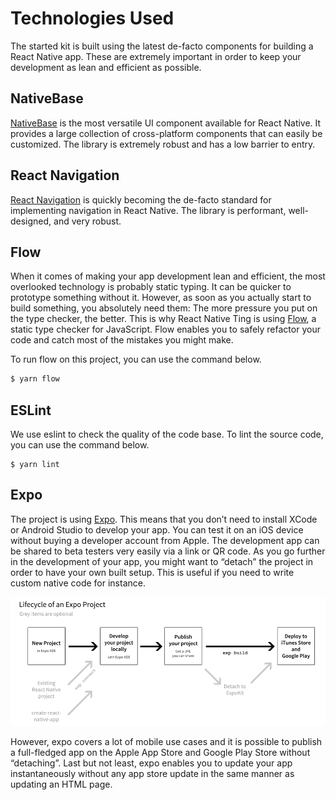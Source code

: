 # Technologies Used

The started kit is built using the latest de-facto components for building a React Native app.
These are extremely important in order to keep your development as lean and efficient as possible.

## NativeBase

[NativeBase](https://github.com/GeekyAnts/NativeBase) is the most versatile UI component available for React Native.
It provides a large collection of cross-platform components that can easily be customized.
The library is extremely robust and has a low barrier to entry.

## React Navigation
[React Navigation](https://reactnavigation.org) is quickly becoming the de-facto standard for implementing navigation in React Native. The library is performant, well-designed, and very robust.

## Flow

When it comes of making your app development lean and efficient, the most overlooked technology is probably static typing.
It can be quicker to prototype something without it. However, as soon as you actually start to build something, you absolutely need them: The more pressure you put on the type checker, the better.
This is why React Native Ting is using [Flow](https://github.com/facebook/flow), a static type checker for JavaScript.
Flow enables you to safely refactor your code and catch most of the mistakes you might make.

To run flow on this project, you can use the command below.

```bash
$ yarn flow
```

## ESLint

We use eslint to check the quality of the code base. To lint the source code, you can use the command below.

```
$ yarn lint
```

## Expo

The project is using [Expo](https://github.com/expo).
This means that you don’t need to install XCode or Android Studio to develop your app.
You can test it on an iOS device without buying a developer account from Apple.
The development app can be shared to beta testers very easily via a link or QR code. As you go further in the development of your app, you might want to “detach” the project in order to have your own built setup.
This is useful if you need to write custom native code for instance.

![Expo Project Lifecycle](images/expo-lifecycle.png "Expo Project Lifecycle")

However, expo covers a lot of mobile use cases and it is possible to publish a full-fledged app on the Apple App Store and Google Play Store without “detaching”.
Last but not least, expo enables you to update your app instantaneously without any app store update in the same manner as updating an HTML page.
